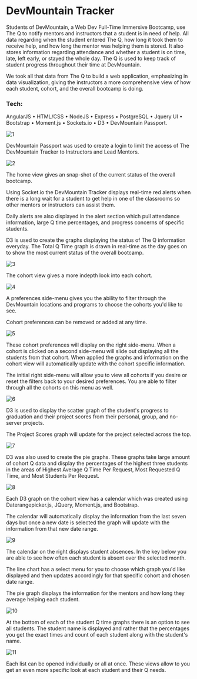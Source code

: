 # DevMountain Tracker

Students of DevMountain, a Web Dev Full-Time Immersive Bootcamp, use The Q to notify mentors and instructors that a student is in need of help. All data regarding when the student entered The Q, how long it took them to receive help, and how long the mentor was helping them is stored. It also stores information regarding attendance and whether a student is on time, late, left early, or stayed the whole day. The Q is used to keep track of student progress throughout their time at DevMountain.
 
We took all that data from The Q to build a web application, emphasizing in data visualization, giving the instructors a more comprehensive view of how each student, cohort, and the overall bootcamp is doing.


### Tech:
AngularJS • HTML/CSS • NodeJS • Express • PostgreSQL • Jquery UI • Bootstrap • Moment.js • Sockets.io • D3 • DevMountain Passport.


![1](/README-img/1.png)


DevMountain Passport was used to create a login to limit the access of The DevMountain Tracker to Instructors and Lead Mentors. 


![2](/README-img/2.png)


The home view gives an snap-shot of the current status of the overall bootcamp.

Using Socket.io the DevMountain Tracker displays real-time red alerts when there is a long wait for a student to get help in one of the classrooms so other mentors or instructors can assist them.

Daily alerts are also displayed in the alert section which pull attendance information, large Q time percentages, and progress concerns of specific students. 

D3 is used to create the graphs displaying the status of The Q information everyday. The Total Q Time graph is drawn in real-time as the day goes on to show the most current status of the overall bootcamp. 


![3](/README-img/3.png)


The cohort view gives a more indepth look into each cohort. 


![4](/README-img/4.png)


A preferences side-menu gives you the ability to filter through the DevMountain locations and programs to choose the cohorts you'd like to see.

Cohort preferences can be removed or added at any time.


![5](/README-img/5.png)


These cohort preferences will display on the right side-menu. When a cohort is clicked on a second side-menu will slide out displaying all the students from that cohort. When applied the graphs and information on the cohort view will automatically update with the cohort specific information. 

The initial right side-menu will allow you to view all cohorts if you desire or reset the filters back to your desired preferences. You are able to filter through all the cohorts on this menu as well. 


![6](/README-img/6.png)


D3 is used to display the scatter graph of the student's progress to graduation and their project scores from their personal, group, and no-server projects. 

The Project Scores graph will update for the project selected across the top.


![7](/README-img/7.png)


D3 was also used to create the pie graphs. These graphs take large amount of cohort Q data and display the percentages of the highest three students in the areas of Highest Average Q Time Per Request, Most Requested Q Time, and Most Students Per Request.  


![8](/README-img/8.png)


Each D3 graph on the cohort view has a calendar which was created using Daterangepicker.js, JQuery, Moment.js, and Bootstrap.

The calendar will automatically display the information from the last seven days but once a new date is selected the graph will update with the information from that new date range. 


![9](/README-img/9.png)


The calendar on the right displays student absences. In the key below you are able to see how often each student is absent over the selected month. 

The line chart has a select menu for you to choose which graph you'd like displayed and then updates accordingly for that specific cohort and chosen date range.

The pie graph displays the information for the mentors and how long they average helping each student.


![10](/README-img/10.png)


At the bottom of each of the student Q time graphs there is an option to see all students. The student name is displayed and rather that the percentages you get the exact times and count of each student along with the student's name. 


![11](/README-img/11.png)


Each list can be opened individually or all at once. These views allow to you get an even more specific look at each student and their Q needs. 


